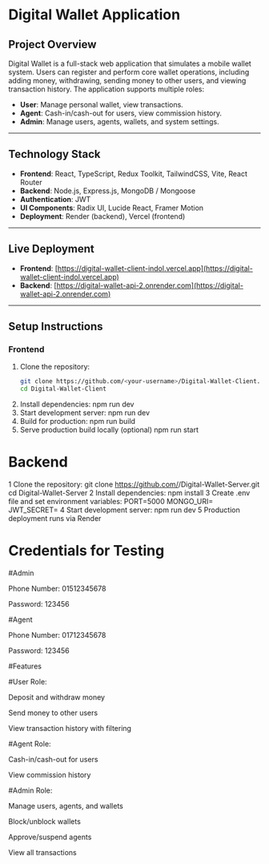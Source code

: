 # Digital Wallet Application

## Project Overview
Digital Wallet is a full-stack web application that simulates a mobile wallet system. Users can register and perform core wallet operations, including adding money, withdrawing, sending money to other users, and viewing transaction history. The application supports multiple roles:

- **User**: Manage personal wallet, view transactions.  
- **Agent**: Cash-in/cash-out for users, view commission history.  
- **Admin**: Manage users, agents, wallets, and system settings.

---

## Technology Stack
- **Frontend**: React, TypeScript, Redux Toolkit, TailwindCSS, Vite, React Router  
- **Backend**: Node.js, Express.js, MongoDB / Mongoose  
- **Authentication**: JWT  
- **UI Components**: Radix UI, Lucide React, Framer Motion  
- **Deployment**: Render (backend), Vercel (frontend)  

---

## Live Deployment
- **Frontend**: [https://digital-wallet-client-indol.vercel.app](https://digital-wallet-client-indol.vercel.app)  
- **Backend**: [https://digital-wallet-api-2.onrender.com](https://digital-wallet-api-2.onrender.com)  

---

## Setup Instructions

### Frontend
1. Clone the repository:
   ```bash
   git clone https://github.com/<your-username>/Digital-Wallet-Client.git
   cd Digital-Wallet-Client
2. Install dependencies:
     npm run dev
3. Start development server:
     npm run dev
4. Build for production:
     npm run build
5. Serve production build locally (optional)
     npm run start

# Backend
1 Clone the repository: 
   git clone https://github.com/<your-username>/Digital-Wallet-Server.git
   cd Digital-Wallet-Server
2 Install dependencies:
   npm install
3 Create .env file and set environment variables:
   PORT=5000
   MONGO_URI=<your-mongodb-uri>
   JWT_SECRET=<your-jwt-secret>
4 Start development server:
    npm run dev
5  Production deployment runs via Render

# Credentials for Testing
 #Admin

Phone Number: 01512345678

Password: 123456

 #Agent

Phone Number: 01712345678

Password: 123456

#Features

 #User Role:

   Deposit and withdraw money

   Send money to other users

   View transaction history with filtering

 #Agent Role:

   Cash-in/cash-out for users

   View commission history

 #Admin Role:

   Manage users, agents, and wallets

   Block/unblock wallets

   Approve/suspend agents

   View all transactions
